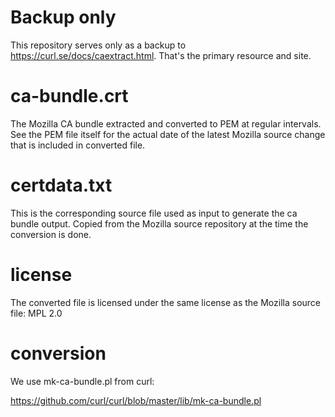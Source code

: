 Backup only
===========

This repository serves only as a backup to https://curl.se/docs/caextract.html.
That's the primary resource and site.

ca-bundle.crt
=============

The Mozilla CA bundle extracted and converted to PEM at regular intervals. See
the PEM file itself for the actual date of the latest Mozilla source change
that is included in converted file.

certdata.txt
============

This is the corresponding source file used as input to generate the ca bundle
output. Copied from the Mozilla source repository at the time the conversion
is done.

license
=======

The converted file is licensed under the same license as the Mozilla source
file: MPL 2.0

conversion
==========
We use mk-ca-bundle.pl from curl:

  https://github.com/curl/curl/blob/master/lib/mk-ca-bundle.pl
